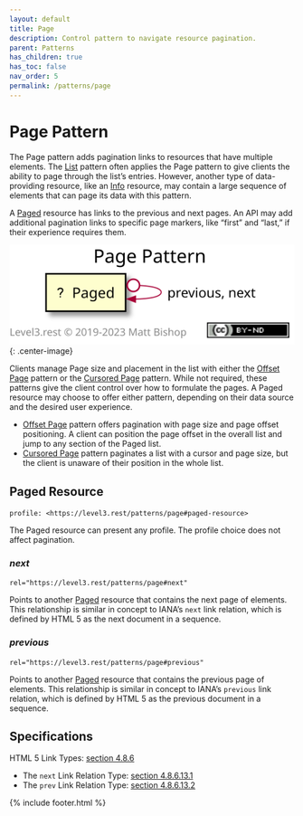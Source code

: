 ```yaml
---
layout: default
title: Page
description: Control pattern to navigate resource pagination.
parent: Patterns
has_children: true
has_toc: false
nav_order: 5
permalink: /patterns/page
---
```

# Page Pattern

The Page pattern adds pagination links to resources that have multiple elements. The [List](list.md) pattern often applies the Page pattern to give clients the ability to page through the list’s entries. However, another type of data-providing resource, like an [Info](../profiles/info.md) resource, may contain a large sequence of elements that can page its data with this pattern.

A [Paged](#paged-resource) resource has links to the previous and next pages. An API may add additional pagination links to specific page markers, like “first” and “last,” if their experience requires them.

![](page/relations.svg){: .center-image}

Clients manage Page size and placement in the list with either the [Offset Page](page/offset.md) pattern or the [Cursored Page](page/cursor.md) pattern. While not required, these patterns give the client control over how to formulate the pages. A Paged resource may choose to offer either pattern, depending on their data source and the desired user experience.

- [Offset Page](page/offset.md) pattern offers pagination with page size and page offset positioning. A client can position the page offset in the overall list and jump to any section of the Paged list.
- [Cursored Page](page/cursor.md) pattern paginates a list with a cursor and page size, but the client is unaware of their position in the whole list.

## Paged Resource

```
profile: <https://level3.rest/patterns/page#paged-resource>
```

The Paged resource can present any profile. The profile choice does not affect pagination.

### *next*

```
rel="https://level3.rest/patterns/page#next"
```

Points to another [Paged](#paged-resource) resource that contains the next page of elements. This relationship is similar in concept to IANA’s `next` link relation, which is defined by HTML 5 as the next document in a sequence.

### *previous*

```
rel="https://level3.rest/patterns/page#previous"
```

Points to another [Paged](#paged-resource) resource that contains the previous page of elements. This relationship is similar in concept to IANA’s `previous` link relation, which is defined by HTML 5 as the previous document in a sequence.

## Specifications

HTML 5 Link Types: [section 4.8.6](https://www.w3.org/TR/html5/links.html#sec-link-types)

- The `next` Link Relation Type: [section 4.8.6.13.1](https://www.w3.org/TR/html5/links.html#link-type-next)
- The `prev` Link Relation Type: [section 4.8.6.13.2](https://www.w3.org/TR/html5/links.html#link-type-prev)

{% include footer.html %}
